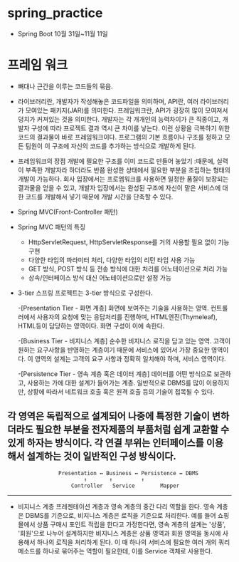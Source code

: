 # spring_practice
- Spring Boot 10월 31일~11월 11일

# 프레임 워크
- 뼈대나 근간을 이루는 코드들의 묶음.
	
- 라이브러리란, 개발자가 작성해놓은 코드파일을 의미하며,
	API란, 여러 라이브러리가 모여있는 패키지(JAR)를 의미한다.
	프레임워크란, API가 굉장히 많이 모여져서 덩치가 커져있는 것을 의미한다.
	개발자는 각 개개인의 능력차이가 큰 직종이고, 개발자 구성에 따라 프로젝트 결과 역시
	큰 차이를 낳는다. 이런 상황을 극복하기 위한 코드의 결과물이 바로 프레임워크이다.
	프로그램의 기본 흐름이나 구조를 정하고 모든 팀원이 이 구조에 자신의 코드를 추가하는 방식으로
	개발하게 된다. 
  
- 프레임워크의 장점
	개발에 필요한 구조를 이미 코드로 만들어 놓았기 :때문에, 실력이 부족한 개발자라 하더라도
	반쯤 완성한 상태에서 필요한 부분을 조립하는 형태의 개발이 가능하다.
	회사 입장에서는 프로엠워크를 사용하면 일정한 품질이 보장되는 결과물을 얻을 수 있고,
	개발자 입장에서는 완성된 구조에 자신이 맡은 서비스에 대한 코드를 개발해서 넣기 때문에
	개발 시간을 단축할 수 있다.
	
- Spring MVC(Front-Controller 패턴)
           
- Spring MVC 패턴의 특징
   - HttpServletRequest, HttpServletResponse를 거의 사용할 필요 없이 기능 구현
   - 다양한 타입의 파라미터 처리, 다양한 타입의 리턴 타입 사용 가능
   - GET 방식, POST 방식 등 전송 방식에 대한 처리를 어노테이션으로 처리 가능
   - 상속/인터페이스 방식 대신 어노테이션으로만 설정 가능
   
- 3-tier
스프링 프로젝트는 3-tier 방식으로 구성한다.

	-[Presentation Tier - 화면 계층]
	화면에 보여주는 기술을 사용하는 영역.
	컨트롤러에서 사용자의 요청에 맞는 응답처리를 진행하며,
	HTML엔진(Thymeleaf), HTML등이 담당하는 영역이다.
	화면 구성이 이에 속한다.

	-[Business Tier - 비지니스 계층]
	순수한 비지니스 로직을 담고 있는 영역.
	고객이 원하는 요구사항을 반영하는 계층이기 때문에 서비스에 있어서 가장 중요한 영역이다.
	이 영역의 설계는 고객의 요구 사항과 정확히 일치해야 하며, 서비스 영역이다.

	-[Persistence Tier - 영속 계층 혹은 데이터 계층]
	데이터를 어떤 방식으로 보관하고, 사용하는 가에 대한 설계가 들어가는 계층.
	일반적으로 DBMS를 많이 이용하지만, 상황에 따라서 네트워크 호출 혹은 원격 호출 등의 기술이 접목될 수 있다.

각 영역은 독립적으로 설계되어 나중에 특정한 기술이 변하더라도 필요한 부분을 전자제품의 부품처럼
쉽게 교환할 수 있게 하자는 방식이다. 각 연결 부위는 인터페이스를 이용해서 설계하는 것이 일반적인 구성 방식이다.
----------------------------------------------------------------------------------------------------------------------------------
					Presentation ↔ Business ↔ Persistence ↔ DBMS
	 					    ↑		↑	      ↑
						Controller   Service	    Mapper
----------------------------------------------------------------------------------------------------------------------------------
- 비지니스 계층
프레젠테이션 계층과 영속 계층의 중간 다리 역할을 한다.
영속 계층은 DBMS를 기준으로, 비지니스 계층은 로직을 기준으로 처리한다.
예를 들어 쇼핑몰에서 상품 구매시 포인트 적립을 한다고 가정한다면,
영속 계층의 설계는 '상품', '회원'으로 나누어 설계하지만 비지니스 계층은
상품 영역과 회원 영역을 동시에 사용해서 하나의 로직을 처리하게 된다.
이 때 하나의 서비스에 필요한 여러 개의 쿼리 메소드를 하나로 묶어주는 역할이 필요한데, 
이를 Service 객체로 사용한다.




























